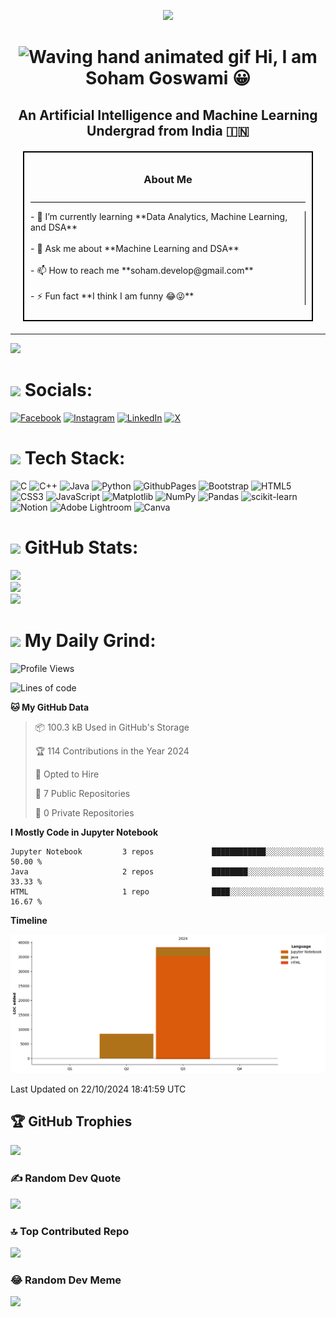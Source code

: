 <!-- Adjusted height of the image -->

<p align="center"> <a href="https://bio.link/sohamgoswami" >
<img src="https://i.pinimg.com/originals/d4/86/07/d486078ae62ffaa4fba99c36eba1d261.gif" > </a> </p>




<div align="center" class="entry">
  <h1><img src="https://raw.githubusercontent.com/nixin72/nixin72/master/wave.gif" 
         alt="Waving hand animated gif"
         width="50" /> Hi, I am Soham Goswami 😀</h1>
  <h2>An Artificial Intelligence and Machine Learning Undergrad from India 🇮🇳</h2>
</div>


<div style="border: 2px solid black; padding: 10px; margin: 20px;">
  <div style="border-bottom: 1px solid black; padding-bottom: 10px;">
    <h3 style="text-align: center;">About Me</h3>
  </div>
  <div style="display: flex;">
    <div style="flex: 1;">
      <div style="border-right: 1px solid black; padding-right: 10px;">
        <p>- 🌱 I’m currently learning **Data Analytics, Machine Learning, and DSA**<br><br>- 💬 Ask me about **Machine Learning and DSA**<br><br>- 📫 How to reach me **soham.develop@gmail.com**<br><br>- ⚡ Fun fact **I think I am funny 😂😜**</p>
      </div>
    </div>
  </div>
</div>

---
[![](https://visitcount.itsvg.in/api?id=MasterSoham07&icon=0&color=0)](https://visitcount.itsvg.in)

## <h1><img src="https://copywritingcourse.com/uploads/monthly_2022_04/eyes-moving-social-media.gif.39e9c7c339869ee6d4186d6f85d973aa.gif" width="50">  Socials:</h1>
[![Facebook](https://img.shields.io/badge/Facebook-%231877F2.svg?logo=Facebook&logoColor=white)](https://facebook.com/soham.goswami.180) [![Instagram](https://img.shields.io/badge/Instagram-%23E4405F.svg?logo=Instagram&logoColor=white)](https://instagram.com/sarcastic_soham) [![LinkedIn](https://img.shields.io/badge/LinkedIn-%230077B5.svg?logo=linkedin&logoColor=white)](https://linkedin.com/in/soham-goswami) [![X](https://img.shields.io/badge/X-black.svg?logo=X&logoColor=white)](https://x.com/sohamgo51359650) 

# <h1><img src="https://media.giphy.com/media/mAZf4H4Pi0wwlj3ZAw/giphy.gif" width="50"> Tech Stack:</h1>
![C](https://img.shields.io/badge/c-%2300599C.svg?style=for-the-badge&logo=c&logoColor=white) ![C++](https://img.shields.io/badge/c++-%2300599C.svg?style=for-the-badge&logo=c%2B%2B&logoColor=white) ![Java](https://img.shields.io/badge/java-%23ED8B00.svg?style=for-the-badge&logo=openjdk&logoColor=white) ![Python](https://img.shields.io/badge/python-3670A0?style=for-the-badge&logo=python&logoColor=ffdd54) ![GithubPages](https://img.shields.io/badge/github%20pages-121013?style=for-the-badge&logo=github&logoColor=white) ![Bootstrap](https://img.shields.io/badge/bootstrap-%238511FA.svg?style=for-the-badge&logo=bootstrap&logoColor=white) ![HTML5](https://img.shields.io/badge/html5-%23E34F26.svg?style=for-the-badge&logo=html5&logoColor=white) ![CSS3](https://img.shields.io/badge/css3-%231572B6.svg?style=for-the-badge&logo=css3&logoColor=white) ![JavaScript](https://img.shields.io/badge/javascript-%23323330.svg?style=for-the-badge&logo=javascript&logoColor=%23F7DF1E) ![Matplotlib](https://img.shields.io/badge/Matplotlib-%23ffffff.svg?style=for-the-badge&logo=Matplotlib&logoColor=black) ![NumPy](https://img.shields.io/badge/numpy-%23013243.svg?style=for-the-badge&logo=numpy&logoColor=white) ![Pandas](https://img.shields.io/badge/pandas-%23150458.svg?style=for-the-badge&logo=pandas&logoColor=white) ![scikit-learn](https://img.shields.io/badge/scikit--learn-%23F7931E.svg?style=for-the-badge&logo=scikit-learn&logoColor=white) ![Notion](https://img.shields.io/badge/Notion-%23000000.svg?style=for-the-badge&logo=notion&logoColor=white) ![Adobe Lightroom](https://img.shields.io/badge/Adobe%20Lightroom-31A8FF.svg?style=for-the-badge&logo=Adobe%20Lightroom&logoColor=white) ![Canva](https://img.shields.io/badge/Canva-%2300C4CC.svg?style=for-the-badge&logo=Canva&logoColor=white)

# <h1><img src="https://media.giphy.com/media/jUQHpQ3UjFBfRlQekP/giphy.gif" width="50"> GitHub Stats:</h1>
![](https://github-readme-stats.vercel.app/api?username=MasterSoham07&theme=chartreuse-dark&hide=contribs,prs&hide_border=false&include_all_commits=false&count_private=false)<br/>
![](https://github-readme-streak-stats.herokuapp.com/?user=MasterSoham07&theme=chartreuse-dark&hide_border=false)<br/>
![](https://github-readme-stats.vercel.app/api/top-langs/?username=MasterSoham07&theme=chartreuse-dark&hide_border=false&include_all_commits=false&count_private=false&layout=compact)

## <h1><img src="https://media.giphy.com/media/gCWkRsa39liKgD0GLW/giphy.gif" width="50"> My Daily Grind:</h1>


<!--START_SECTION:waka-->
![Profile Views](http://img.shields.io/badge/Profile%20Views-0-blue)

![Lines of code](https://img.shields.io/badge/From%20Hello%20World%20I%27ve%20Written-46.7%20thousand%20lines%20of%20code-blue)

**🐱 My GitHub Data** 

> 📦 100.3 kB Used in GitHub's Storage 
 > 
> 🏆 114 Contributions in the Year 2024
 > 
> 💼 Opted to Hire
 > 
> 📜 7 Public Repositories 
 > 
> 🔑 0 Private Repositories 
 > 
**I Mostly Code in Jupyter Notebook** 

```text
Jupyter Notebook         3 repos             ████████████░░░░░░░░░░░░░   50.00 % 
Java                     2 repos             ████████░░░░░░░░░░░░░░░░░   33.33 % 
HTML                     1 repo              ████░░░░░░░░░░░░░░░░░░░░░   16.67 % 
```



**Timeline**

![Lines of Code chart](https://raw.githubusercontent.com/MasterSoham07/MasterSoham07/main/assets/bar_graph.png)


 Last Updated on 22/10/2024 18:41:59 UTC
<!--END_SECTION:waka-->

## 🏆 GitHub Trophies
![](https://github-profile-trophy.vercel.app/?username=MasterSoham07&theme=radical&no-frame=false&no-bg=true&margin-w=4)

### ✍️ Random Dev Quote
![](https://quotes-github-readme.vercel.app/api?type=horizontal&theme=radical)

### 🔝 Top Contributed Repo
![](https://github-contributor-stats.vercel.app/api?username=MasterSoham07&limit=5&theme=dark&combine_all_yearly_contributions=true)

### 😂 Random Dev Meme
<img src='https://randommeme-five.vercel.app/' style="height: 400px;"/>



<!-- Proudly created with GPRM ( https://gprm.itsvg.in ) -->
